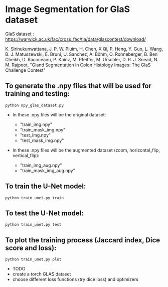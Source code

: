 # Image Segmentation for GlaS dataset

GlaS dataset : https://warwick.ac.uk/fac/cross_fac/tia/data/glascontest/download/

K. Sirinukunwattana, J. P. W. Pluim, H. Chen, X Qi, P. Heng, Y. Guo, L. Wang, B. J. Matuszewski, E. Bruni, U. Sanchez, A. Böhm, O. Ronneberger, B. Ben Cheikh, D. Racoceanu, P. Kainz, M. Pfeiffer, M. Urschler, D. R. J. Snead, N. M. Rajpoot, "Gland Segmentation in Colon Histology Images: The GlaS Challenge Contest"

## To generate the .npy files that will be used for training and testing:

    python npy_glas_dataset.py

- In these .npy files will be the original dataset:
    - "train_img.npy"
    - "train_mask_img.npy"
    - "test_img.npy"
    - "test_mask_img.npy"

- In these .npy files will be the augmented dataset (zoom, horizontal_flip, vertical_flip):
    - "train_img_aug.npy"
    - "train_mask_img_aug.npy"

## To train the U-Net model:

    python train_unet.py train

## To test the U-Net model:

    python train_unet.py test

## To plot the training process (Jaccard index, Dice score and loss):

    python train_unet.py plot

- TODO
- create a torch GLAS dataset
- choose different loss functions (try dice loss) and optimizers
